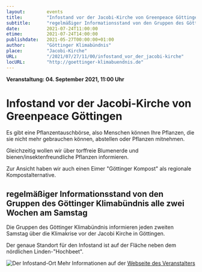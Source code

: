 ```yaml
---
layout:        events
title:         "Infostand vor der Jacobi-Kirche von Greenpeace Göttingen"
subtitle:      "regelmäßiger Informationsstand von den Gruppen des Göttinger Klimabündnis alle zwei Wochen am Samstag"
date:          2021-07-24T11:00:00
etime:         2021-07-24T14:00:00
publishdate:   2021-05-27T00:00:00+01:00
author:        "Göttinger Klimabündnis"
place:         "Jacobi-Kirche"
URL:           "/2021/07/27/11/00/infostand_vor_der_jacobi-kirche"
locURL:        "http://goettinger-klimabuendnis.de"
---
```


**Veranstaltung: 04. September 2021, 11:00 Uhr**

Infostand vor der Jacobi-Kirche  von Greenpeace Göttingen
===========

Es gibt eine Pflanzentauschbörse, also Menschen können Ihre Pflanzen, die sie nicht mehr gebrauchen können, abstellen oder Pflanzen mitnehmen.

Gleichzeitig wollen wir über torffreie Blumenerde und bienen/insektenfreundliche Pflanzen informieren.

Zur Ansicht haben wir auch einen Eimer "Göttinger Kompost" als regionale Kompostalternative. 

regelmäßiger Informationsstand von den Gruppen des Göttinger Klimabündnis alle zwei Wochen am Samstag
-----------

Die Gruppen des Göttinger Klimabündnis informieren jeden zweiten Samstag
über die Klimakrise vor der Jacobi Kirche in Göttingen.

Der genaue Standort für den Infostand ist auf der Fläche neben dem nördlichen
Linden-"Hochbeet".

![Der Infostand-Ort](/img/event/Infostand_Jacobi.png)
Mehr Informationen auf der [Webseite des Veranstalters](http://goettinger-klimabuendnis.de)
